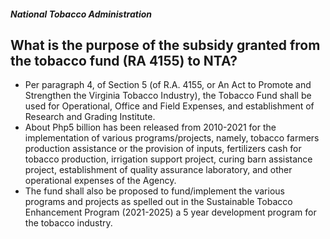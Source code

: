 ##### National Tobacco Administration

## What is the purpose of the subsidy granted from the tobacco fund (RA 4155) to NTA?


 - Per paragraph 4, of Section 5 (of R.A. 4155, or An Act to Promote and Strengthen the Virginia Tobacco Industry), the Tobacco Fund shall be used for Operational, Office and Field Expenses, and establishment of Research and Grading Institute.
 - About  Php5 billion  has been released from 2010-2021 for the implementation of various programs/projects, namely, tobacco farmers production assistance or the provision of inputs, fertilizers cash for tobacco production, irrigation support project, curing barn assistance project, establishment of quality assurance laboratory, and other operational expenses of the Agency. 
 - The fund shall also be proposed to fund/implement the various programs and projects as spelled out in the Sustainable Tobacco Enhancement Program (2021-2025) a 5 year development program for the tobacco industry.
